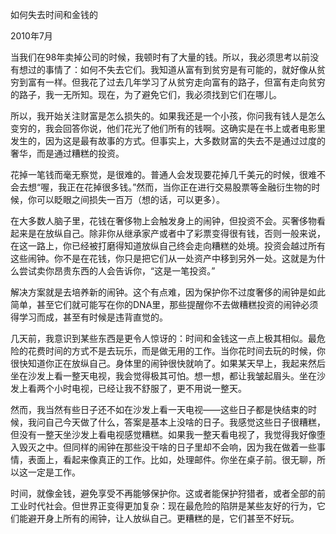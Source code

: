 如何失去时间和金钱的

2010年7月

当我们在98年卖掉公司的时候，我顿时有了大量的钱。所以，我必须思考以前没有想过的事情了：如何不失去它们。我知道从富有到贫穷是有可能的，就好像从贫穷到富有一样。但我花了过去几年学习了从贫穷走向富有的路子，但富有走向贫穷的路子，我一无所知。现在，为了避免它们，我必须找到它们在哪儿。

所以，我开始关注财富是怎么损失的。如果我还是一个小孩，你问我有钱人是怎么变穷的，我会回答你说，他们花光了他们所有的钱啊。这确实是在书上或者电影里发生的，因为这是最有故事的方式。但事实上，大多数财富的失去不是通过过度的奢华，而是通过糟糕的投资。

花掉一笔钱而毫无察觉，是很难的。普通人会发现要花掉几千美元的时候，很难不会去想“喔，我正在花掉很多钱。”然而，当你正在进行交易股票等金融衍生物的时候，你可以眨眼之间损失一百万（想的话，可以更多）。

在大多数人脑子里，花钱在奢侈物上会触发身上的闹钟，但投资不会。买奢侈物看起来是在放纵自己。除非你从继承家产或者中了彩票变得很有钱，否则一般来说，在这一路上，你已经被打磨得知道放纵自己终会走向糟糕的处境。投资会越过所有这些闹钟。你不是在花钱，你只是把它们从一处资产中移到另外一处。这就是为什么尝试卖你昂贵东西的人会告诉你，“这是一笔投资。”

解决方案就是去培养新的闹钟。这个有点难，因为保护你不过度奢侈的闹钟是如此简单，甚至它们就可能写在你的DNA里，那些提醒你不去做糟糕投资的闹钟必须得学习而成，甚至有时候是违背直觉的。

几天前，我意识到某些东西是更令人惊讶的：时间和金钱这一点上极其相似。最危险的花费时间的方式不是去玩乐，而是做无用的工作。当你花时间去玩的时候，你很快知道你正在放纵自己。身体里的闹钟很快就响了。如果某天早上，我起来然后坐在沙发上看一整天电视，我会觉得极其可怕。想一想，都让我皱起眉头。坐在沙发上看两个小时电视，已经让我不舒服了，更不用说一整天。

然而，我当然有些日子还不如在沙发上看一天电视——这些日子都是快结束的时候，我问自己今天做了什么，答案是基本上没啥的日子。我感觉这些日子很糟糕，但没有一整天坐沙发上看电视感觉糟糕。如果我一整天看电视了，我觉得我好像堕入毁灭之中。但同样的闹钟在那些没干啥的日子里却不会响，因为我在做着一些事情，表面上，看起来像真正的工作。比如，处理邮件。你坐在桌子前。很无聊，所以这一定是工作。

时间，就像金钱，避免享受不再能够保护你。这或者能保护狩猎者，或者全部的前工业时代社会。但世界正变得更加复杂：现在最危险的陷阱是某些友好的行为，它们能避开身上所有的闹钟，让人放纵自己。更糟糕的是，它们甚至不好玩。

